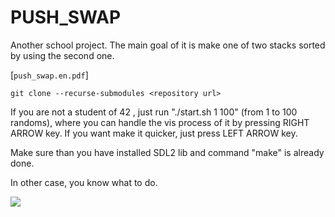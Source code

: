 # PUSH_SWAP

Another school project.
The main goal of it is make one of two stacks sorted by using the second one.


[`push_swap.en.pdf`]

```
git clone --recurse-submodules <repository url>
```

If you are not a student of 42 , just run "./start.sh 1 100" (from 1 to 100 randoms), where you can handle 
the vis process of it by pressing RIGHT ARROW key. If you want make it quicker, just press LEFT ARROW key.

Make sure than you have installed SDL2 lib and command "make" is already done.

In other case, you know what to do.

![](https://media.giphy.com/media/pcJQJibaViuyx8EyQV/giphy.gif)
